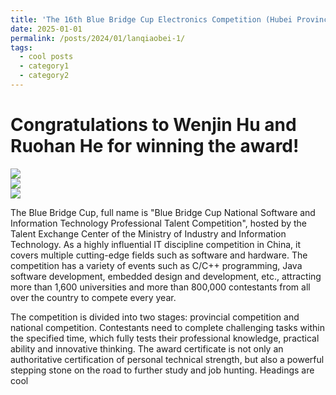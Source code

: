 ```yaml
---
title: 'The 16th Blue Bridge Cup Electronics Competition (Hubei Province)'
date: 2025-01-01
permalink: /posts/2024/01/lanqiaobei-1/
tags:
  - cool posts
  - category1
  - category2
---
```



Congratulations to **Wenjin Hu** and **Ruohan He** for winning the award!
======
<img src='/images/guides-1.png'><br/>
<img src='/images/guides-2.png'><br/>
<img src='/images/guides-3.png'><br/>



The Blue Bridge Cup, full name is "Blue Bridge Cup National Software and Information Technology Professional Talent Competition", hosted by the Talent Exchange Center of the Ministry of Industry and Information Technology. As a highly influential IT discipline competition in China, it covers multiple cutting-edge fields such as software and hardware. The competition has a variety of events such as C/C++ programming, Java software development, embedded design and development, etc., attracting more than 1,600 universities and more than 800,000 contestants from all over the country to compete every year.

The competition is divided into two stages: provincial competition and national competition. Contestants need to complete challenging tasks within the specified time, which fully tests their professional knowledge, practical ability and innovative thinking. The award certificate is not only an authoritative certification of personal technical strength, but also a powerful stepping stone on the road to further study and job hunting.
Headings are cool

